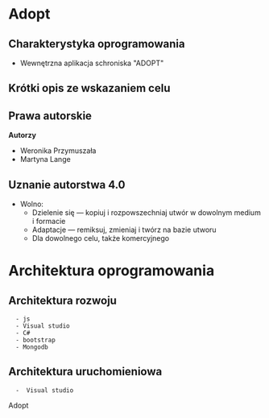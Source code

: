 # Adopt


## Charakterystyka oprogramowania
- Wewnętrzna aplikacja schroniska "ADOPT"

## Krótki opis ze wskazaniem celu


## Prawa autorskie
**Autorzy**

- Weronika Przymuszała
- Martyna Lange

## Uznanie autorstwa 4.0
 - Wolno:
      - Dzielenie się — kopiuj i rozpowszechniaj utwór w dowolnym medium i formacie
      - Adaptacje — remiksuj, zmieniaj i twórz na bazie utworu
      - Dla dowolnego celu, także komercyjnego

# Architektura oprogramowania
## Architektura rozwoju
      - js
      - Visual studio
      - C#
      - bootstrap
      - Mongodb
## Architektura uruchomieniowa
      -  Visual studio


<p>Adopt</p>
